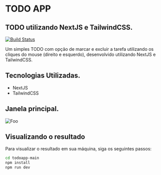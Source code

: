 # TODO APP

## TODO utilizando NextJS e TailwindCSS.

[![Build Status](https://travis-ci.org/joemccann/dillinger.svg?branch=master)](https://travis-ci.org/joemccann/dillinger)

Um simples TODO com opção de marcar e excluir a tarefa utilizando os cliques do mouse (direito e esquerdo), desenvolvido utilizando NextJS e TailwindCSS.

## Tecnologias Utilizadas.

- NextJS
- TailwindCSS

## Janela principal.

![Foo](https://github.com/jeffersonmatheusdev/todoapp/blob/main/capture_folder_ignore/capture.gif?raw=true)

## Visualizando o resultado

Para visualizar o resultado em sua máquina, siga os seguintes passos:
```sh
cd todoapp-main
npm install
npm run dev
```
